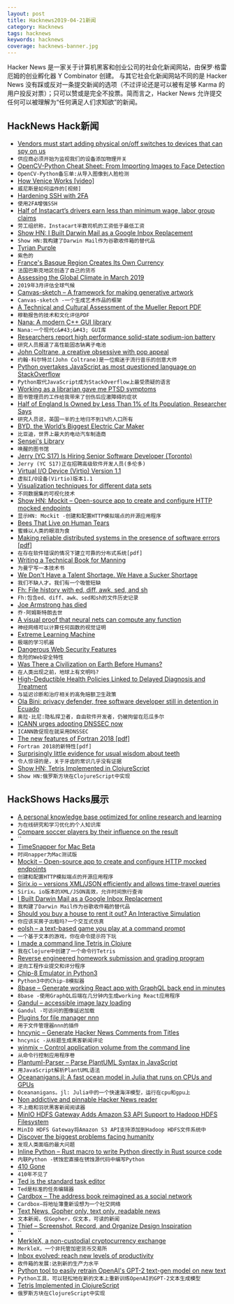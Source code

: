 ```yaml
---
layout: post
title: Hacknews2019-04-21新闻
category: Hacknews
tags: hacknews
keywords: hacknews
coverage: hacknews-banner.jpg
---
```


Hacker News 是一家关于计算机黑客和创业公司的社会化新闻网站，由保罗·格雷厄姆的创业孵化器 Y Combinator 创建。
与其它社会化新闻网站不同的是 Hacker News 没有踩或反对一条提交新闻的选项（不过评论还是可以被有足够 Karma 的用户投反对票）；只可以赞或是完全不投票。简而言之，Hacker News 允许提交任何可以被理解为“任何满足人们求知欲”的新闻。

## HackNews Hack新闻


- [Vendors must start adding physical on/off switches to devices that can spy on us](https://larrysanger.org/2019/04/vendors-must-start-adding-physical-on-off-switches-to-devices-that-can-spy-on-us/)
- `供应商必须开始为监视我们的设备添加物理开关`
- [OpenCV-Python Cheat Sheet: From Importing Images to Face Detection](https://heartbeat.fritz.ai/opencv-python-cheat-sheet-from-importing-images-to-face-detection-52919da36433)
- `OpenCV-Python备忘单:从导入图像到人脸检测`
- [How Venice Works [video]](https://vimeo.com/21688538)
- `威尼斯是如何运作的[视频]`
- [Hardening SSH with 2FA](https://gist.github.com/lizthegrey/9c21673f33186a9cc775464afbdce820)
- `使用2FA增强SSH`
- [Half of Instacart’s drivers earn less than minimum wage, labor group claims](https://www.fastcompany.com/90337972/half-of-instacarts-drivers-earn-less-than-minimum-wage-labor-group-claims)
- `劳工组织称，Instacart半数司机的工资低于最低工资`
- [Show HN: I Built Darwin Mail as a Google Inbox Replacement](https://www.darwinmail.app)
- `Show HN:我构建了Darwin Mail作为谷歌收件箱的替代品`
- [Tyrian Purple](https://believermag.com/logger/vintage-tech-4-tyrian-purple/)
- `紫色的`
- [France&#39;s Basque Region Creates Its Own Currency](http://www.bbc.com/travel/story/20190418-the-french-region-with-a-new-currency)
- `法国巴斯克地区创造了自己的货币`
- [Assessing the Global Climate in March 2019](https://www.ncei.noaa.gov/news/global-climate-201903)
- `2019年3月评估全球气候`
- [Canvas-sketch – A framework for making generative artwork](https://github.com/mattdesl/canvas-sketch)
- `Canvas-sketch -一个生成艺术作品的框架`
- [A Technical and Cultural Assessment of the Mueller Report PDF](https://www.pdfa.org/a-technical-and-cultural-assessment-of-the-mueller-report-pdf/)
- `穆勒报告的技术和文化评估PDF`
- [Nana: A modern C&#43;&#43; GUI library](http://nanapro.org/)
- `Nana:一个现代c&#43;&#43; GUI库`
- [Researchers report high performance solid-state sodium-ion battery](https://phys.org/news/2019-04-high-solid-state-sodium-ion-battery.html)
- `研究人员报道了高性能固态钠离子电池`
- [John Coltrane, a creative obsessive with pop appeal](https://www.the-tls.co.uk/articles/public/coltrane-the-search-for-a-higher-state-of-humanity/)
- `约翰·科尔特兰(John Coltrane)是一位痴迷于流行音乐的创意大师`
- [Python overtakes JavaScript as most questioned language on StackOverflow](https://www.globalapptesting.com/blog/picking-apart-stackoverflow-what-bugs-developers-the-most)
- `Python取代JavaScript成为StackOverflow上最受质疑的语言`
- [Working as a librarian gave me PTSD symptoms](https://www.latimes.com/opinion/op-ed/la-oe-oliver-librarian-the-public-movie-20190419-story.html)
- `图书管理员的工作给我带来了创伤后应激障碍的症状`
- [Half of England Is Owned by Less Than 1% of Its Population, Researcher Says](https://www.nytimes.com/2019/04/19/world/europe/england-land-inequality.html)
- `研究人员说，英国一半的土地归不到1%的人口所有`
- [BYD, the World’s Biggest Electric Car Maker](https://www.bloomberg.com/news/features/2019-04-16/the-world-s-biggest-electric-vehicle-company-looks-nothing-like-tesla)
- `比亚迪，世界上最大的电动汽车制造商`
- [Sensei&#39;s Library](https://senseis.xmp.net/)
- `唤醒的图书馆`
- [Jerry (YC S17) Is Hiring Senior Software Developer (Toronto)](https://www.workable.com/j/089F60DE31)
- `Jerry (YC S17)正在招聘高级软件开发人员(多伦多)`
- [Virtual I/O Device (Virtio) Version 1.1](https://docs.oasis-open.org/virtio/virtio/v1.1/cs01/virtio-v1.1-cs01.html)
- `虚拟I/O设备(Virtio)版本1.1`
- [Visualization techniques for different data sets](https://mlwhiz.com/blog/2019/04/19/awesome_seaborn_visuals/)
- `不同数据集的可视化技术`
- [Show HN: Mockit – Open-source app to create and configure HTTP mocked endpoints](https://mockit.netlify.com/)
- `显示HN: Mockit -创建和配置HTTP模拟端点的开源应用程序`
- [Bees That Live on Human Tears](https://www.nybooks.com/daily/2019/04/18/the-bees-that-live-on-human-tears/)
- `蜜蜂以人类的眼泪为食`
- [Making reliable distributed systems in the presence of software errors [pdf]](http://erlang.org/download/armstrong_thesis_2003.pdf)
- `在存在软件错误的情况下建立可靠的分布式系统[pdf]`
- [Writing a Technical Book for Manning](https://www.tunetheweb.com/blog/writing-a-technical-book-for-manning/)
- `为曼宁写一本技术书`
- [We Don&#39;t Have a Talent Shortage. We Have a Sucker Shortage](https://resumeskills.us/talent/shortage)
- `我们不缺人才。我们有一个吸管短缺`
- [Fh: File history with ed, diff, awk, sed, and sh](https://github.com/xorhash/fh)
- `Fh:包含ed、diff、awk、sed和sh的文件历史记录`
- [Joe Armstrong has died](https://twitter.com/FrancescoC/status/1119596234166218754)
- `乔·阿姆斯特朗去世`
- [A visual proof that neural nets can compute any function](http://neuralnetworksanddeeplearning.com/chap4.html)
- `神经网络可以计算任何函数的视觉证明`
- [Extreme Learning Machine](https://en.wikipedia.org/wiki/Extreme_learning_machine)
- `极端的学习机器`
- [Dangerous Web Security Features](https://www.tunetheweb.com/blog/dangerous-web-security-features/)
- `危险的Web安全特性`
- [Was There a Civilization on Earth Before Humans?](https://www.theatlantic.com/science/archive/2018/04/are-we-earths-only-civilization/557180/)
- `在人类出现之前，地球上有文明吗?`
- [High-Deductible Health Policies Linked to Delayed Diagnosis and Treatment](https://www.npr.org/sections/health-shots/2019/04/18/713887452/high-deductible-health-policies-linked-to-delayed-diagnosis-and-treatment)
- `与延迟诊断和治疗相关的高免赔额卫生政策`
- [Ola Bini: privacy defender, free software developer still in detention in Ecuado](item?id=19708596)
- `奥拉·比尼:隐私捍卫者，自由软件开发者，仍被拘留在厄瓜多尔`
- [ICANN urges adopting DNSSEC now](https://www.networkworld.com/article/3343185/icann-urges-adopting-dnssec-now.html)
- `ICANN敦促现在就采用DNSSEC`
- [The new features of Fortran 2018 [pdf]](https://isotc.iso.org/livelink/livelink?func=ll&amp;objId=19441669&amp;objAction=Open)
- `Fortran 2018的新特性[pdf]`
- [Surprisingly little evidence for usual wisdom about teeth](https://www.nytimes.com/2016/08/30/upshot/surprisingly-little-evidence-for-the-usual-wisdom-about-teeth.html)
- `令人惊讶的是，关于牙齿的常识几乎没有证据`
- [Show HN: Tetris Implemented in ClojureScript](https://djblue.github.io/tetris/)
- `Show HN:俄罗斯方块在ClojureScript中实现`


## HackShows Hacks展示

- [ A personal knowledge base optimized for online research and learning](https://www.youtube.com/watch?v=-y46BSQxXUY&amp;feature=youtu.be)
- `为在线研究和学习优化的个人知识库`
- [ Compare soccer players by their influence on the result](https://kxrank.com/)
- ``
- [ TimeSnapper for Mac Beta](https://news.ycombinator.com/item?id=19698363)
- `时间napper为Mac测试版`
- [ Mockit – Open-source app to create and configure HTTP mocked endpoints](https://mockit.netlify.com/)
- `创建和配置HTTP模拟端点的开源应用程序`
- [ Sirix.io – versions XML/JSON efficiently and allows time-travel queries](https://sirix.io)
- `Sirix。io版本的XML/JSON高效，允许时间旅行查询`
- [ I Built Darwin Mail as a Google Inbox Replacement](https://www.darwinmail.app)
- `我构建了Darwin Mail作为谷歌收件箱的替代品`
- [ Should you buy a house to rent it out? An Interactive Simulation](https://causal.app/buy-to-rent/)
- `你应该买房子出租吗?一个交互式仿真`
- [ eolsh – a text-based game you play at a command prompt](https://eolsh.com/)
- `一个基于文本的游戏，你在命令提示符下玩`
- [ I made a command line Tetris in Clojure](https://github.com/netb258/console-tetris)
- `我在Clojure中创建了一个命令行Tetris`
- [ Reverse engineered homework submission and grading program](https://github.com/brokencodebank/Berkeley-CS188-UofSC-CSCE580)
- `逆向工程作业提交和评分程序`
- [ Chip-8 Emulator in Python3](https://github.com/shivanju/chip8-python3)
- `Python3中的Chip-8模拟器`
- [ 8base – Generate working React app with GraphQL back end in minutes](https://www.8base.com/generate)
- `8base -使用GraphQL后端在几分钟内生成working React应用程序`
- [ Gandul – accessible image lazy loading](https://github.com/alterebro/accessible-image-lazy-load)
- `Gandul -可访问的图像延迟加载`
- [ Plugins for file manager nnn](https://news.ycombinator.com/item?id=19699856)
- `用于文件管理器nnn的插件`
- [ hncynic – Generate Hacker News Comments from Titles](https://hncynic.leod.org/)
- `hncynic -从标题生成黑客新闻评论`
- [ winmix – Control application volume from the command line](https://github.com/medusalix/winmix)
- `从命令行控制应用程序卷`
- [ Plantuml-Parser – Parse PlantUML Syntax in JavaScript](https://github.com/Enteee/plantuml-parser#readme)
- `用JavaScript解析PlantUML语法`
- [ Oceananigans.jl: A fast ocean model in Julia that runs on CPUs and GPUs](https://github.com/climate-machine/Oceananigans.jl)
- `Oceananigans。jl: Julia中的一个快速海洋模型，运行在cpu和gpu上`
- [ Non addictive and pinnable Hacker News reader](https://8hrs.xyz)
- `不上瘾和羽状黑客新闻阅读器`
- [ MinIO HDFS Gateway Adds Amazon S3 API Support to Hadoop HDFS Filesystem](https://github.com/minio/minio/blob/master/docs/gateway/hdfs.md)
- `MinIO HDFS Gateway将Amazon S3 API支持添加到Hadoop HDFS文件系统中`
- [ Discover the biggest problems facing humanity](https://oravise.com/)
- `发现人类面临的最大问题`
- [ Inline Python – Rust macro to write Python directly in Rust source code](https://docs.rs/inline-python/)
- `内联Python -锈蚀宏直接在锈蚀源代码中编写Python`
- [ 410 Gone](http://hn.410go.net)
- `410年不见了`
- [ Ted is the standard task editor](https://github.com/gwn/ted)
- `Ted是标准的任务编辑器`
- [ Cardbox – The address book reimagined as a social network](https://cardbox.app)
- `Cardbox—将地址簿重新设想为一个社交网络`
- [ Text News, Gopher only, text only, readable news](https://txtn.ws/)
- `文本新闻，仅Gopher，仅文本，可读的新闻`
- [ Thief – Screenshot, Record, and Organize Design Inspiration](https://www.thief.design/)
- ``
- [ MerkleX, a non-custodial cryptocurrency exchange](https://merklex.io/)
- `MerkleX，一个非托管加密货币交易所`
- [ Inbox evolved: reach new levels of productivity](https://www.producthunt.com/posts/darwin-mail)
- `收件箱的发展:达到新的生产力水平`
- [ Python tool to easily retrain OpenAI&#39;s GPT-2 text-gen model on new text](https://github.com/minimaxir/gpt-2-simple)
- `Python工具，可以轻松地在新的文本上重新训练OpenAI的GPT-2文本生成模型`
- [ Tetris Implemented in ClojureScript](https://djblue.github.io/tetris/)
- `俄罗斯方块在ClojureScript中实现`


